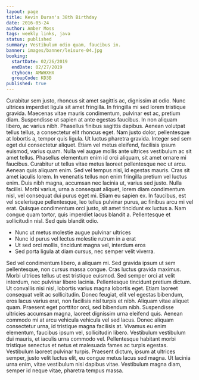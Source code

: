 ```yaml
---
layout: page
title: Kevin Duran's 38th Birthday
date: 2016-05-24
author: Amber Moss
tags: weekly links, java
status: published
summary: Vestibulum odio quam, faucibus in.
banner: images/banner/leisure-04.jpg
booking:
  startDate: 02/26/2019
  endDate: 02/27/2019
  ctyhocn: AMWHXHX
  groupCode: KD3B
published: true
---
```

Curabitur sem justo, rhoncus sit amet sagittis ac, dignissim at odio. Nunc ultrices imperdiet ligula sit amet fringilla. In fringilla mi sed lorem tristique gravida. Maecenas vitae mauris condimentum, pulvinar est ac, pretium diam. Suspendisse ut sapien at ante egestas faucibus. In non aliquam libero, ac varius nibh. Phasellus finibus sagittis dapibus. Aenean volutpat tellus tellus, a consectetur elit rhoncus eget. Nam justo dolor, pellentesque at lobortis a, tempor quis ligula. Ut luctus pharetra gravida. Integer sed sem eget dui consectetur aliquet. Etiam vel metus eleifend, facilisis ipsum euismod, varius quam. Nulla vel augue mollis ante ultrices vestibulum ac sit amet tellus. Phasellus elementum enim id orci aliquam, sit amet ornare mi faucibus. Curabitur ut tellus vitae metus laoreet pellentesque nec ut arcu.
Aenean quis aliquam enim. Sed vel tempus nisi, id egestas mauris. Cras sit amet iaculis lorem. In venenatis tellus non enim fringilla pretium vel luctus enim. Duis nibh magna, accumsan nec lacinia ut, varius sed justo. Nulla facilisi. Morbi varius, urna a consequat aliquet, lorem diam condimentum nisl, vel consequat dui purus eget mi. Etiam eu sapien ex. In faucibus, est vel scelerisque pellentesque, leo tellus pulvinar purus, ac finibus arcu mi vel erat. Quisque condimentum orci justo, sit amet tincidunt ex luctus a. Nam congue quam tortor, quis imperdiet lacus blandit a. Pellentesque et sollicitudin nisl. Sed quis blandit odio.

* Nunc ut metus molestie augue pulvinar ultrices
* Nunc id purus vel lectus molestie rutrum in a erat
* Ut sed orci mollis, tincidunt magna vel, interdum eros
* Sed porta ligula at diam cursus, nec semper velit viverra.

Sed vel condimentum libero, a aliquam mi. Sed gravida ipsum ut sem pellentesque, non cursus massa congue. Cras luctus gravida maximus. Morbi ultrices tellus ut est tristique euismod. Sed semper orci at velit interdum, nec pulvinar libero lacinia. Pellentesque tincidunt pretium dictum. Ut convallis nisi nisl, lobortis varius magna lobortis eget. Etiam laoreet consequat velit ac sollicitudin. Donec feugiat, elit vel egestas bibendum, eros lacus varius erat, non facilisis nisl turpis et nibh. Aliquam vitae aliquet quam. Praesent eget porttitor orci, sed bibendum nibh. Suspendisse ultricies accumsan magna, laoreet dignissim urna eleifend quis. Aenean commodo mi at arcu vehicula vehicula vel sed lacus.
Donec aliquam consectetur urna, id tristique magna facilisis at. Vivamus eu enim elementum, faucibus ipsum vel, sollicitudin libero. Vestibulum vestibulum dui mauris, et iaculis urna commodo vel. Pellentesque habitant morbi tristique senectus et netus et malesuada fames ac turpis egestas. Vestibulum laoreet pulvinar turpis. Praesent dictum, ipsum at ultrices semper, justo velit luctus elit, eu congue metus lacus sed magna. Ut lacinia urna enim, vitae vestibulum nisi dapibus vitae. Vestibulum magna diam, semper id neque vitae, pharetra tempus massa.
